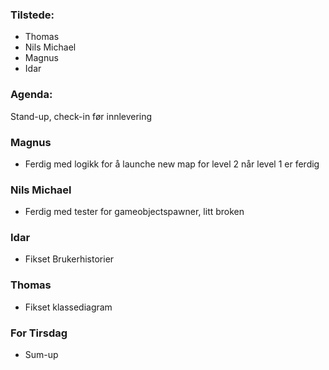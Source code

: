 ### Tilstede:
* Thomas
* Nils Michael
* Magnus
* Idar

### Agenda:
Stand-up, check-in før innlevering

### Magnus
* Ferdig med logikk for å launche new map for level 2 når level 1 er ferdig

### Nils Michael
* Ferdig med tester for gameobjectspawner, litt broken

### Idar
* Fikset Brukerhistorier

### Thomas
* Fikset klassediagram

### For Tirsdag
* Sum-up